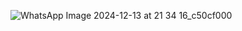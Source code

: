 ![WhatsApp Image 2024-12-13 at 21 34 16_c50cf000](https://github.com/user-attachments/assets/b652d43d-70f5-4799-8131-65515d58887a)
